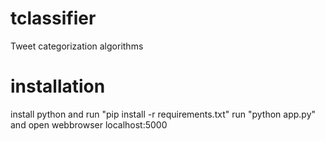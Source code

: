 # tclassifier
Tweet categorization algorithms

# installation
install python and run "pip install -r requirements.txt"
run "python app.py" and open webbrowser localhost:5000